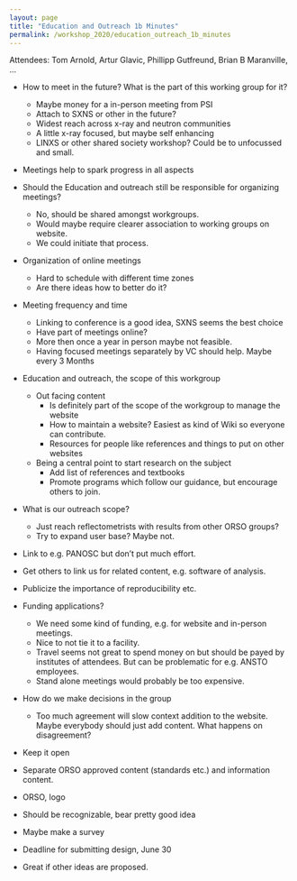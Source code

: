 ```yaml
---
layout: page
title: "Education and Outreach 1b Minutes"
permalink: /workshop_2020/education_outreach_1b_minutes
---
```


Attendees: Tom Arnold, Artur Glavic,  Phillipp Gutfreund,  Brian B Maranville, ...


- How to meet in the future? What is the part of this working group for it?
  - Maybe money for a in-person meeting from PSI
  - Attach to SXNS or other in the future?
  - Widest reach across x-ray and neutron communities
  - A little x-ray focused, but maybe self enhancing
  - LINXS or other shared society workshop? Could be to unfocussed and small.

- Meetings help to spark progress in all aspects
- Should the Education and outreach still be responsible for organizing meetings?
  - No, should be shared amongst workgroups. 
  - Would maybe require clearer association to working groups on website.
  - We could initiate that process.
- Organization of online meetings
	- Hard to schedule with different time zones
	- Are there ideas how to better do it?
- Meeting frequency and time
	- Linking to conference is a good idea, SXNS seems the best choice
	- Have part of meetings online?
	- More then once a year in person maybe not feasible.
	- Having focused meetings separately by VC should help. Maybe every 3 Months
- Education and outreach, the scope of this workgroup
  - Out facing content
	- Is definitely part of the scope of the workgroup to manage the website
	- How to maintain a website? Easiest as kind of Wiki so everyone can contribute.
	- Resources for people like references and things to put on other websites
  - Being a central point to start research on the subject
	- Add list of references and textbooks
	- Promote programs which follow our guidance, but encourage others to join.
	
-	What is our outreach scope?
	- Just reach reflectometrists with results from other ORSO groups?
	- Try to expand user base? Maybe not. 
- Link to e.g. PANOSC but don’t put much effort.
- Get others to link us for related content, e.g. software of analysis.
- Publicize the importance of reproducibility etc.
	
- Funding applications?
	- We need some kind of funding, e.g. for website and in-person meetings.
	- Nice to not tie it to a facility. 
	- Travel seems not great to spend money on but should be payed by institutes of attendees. But can be problematic for e.g. ANSTO employees.
	- Stand alone meetings would probably be too expensive.
- How do we make decisions in the group
	- Too much agreement will slow context addition to the website. Maybe everybody should just add content. What happens on disagreement?
- Keep it open
- Separate ORSO approved content (standards etc.) and information content.
- ORSO, logo
- Should be recognizable, bear pretty good idea
- Maybe make a survey
- Deadline for submitting design, June 30
- Great if other ideas are proposed.
